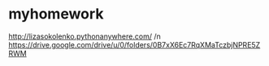 # myhomework
http://lizasokolenko.pythonanywhere.com/ /n
https://drive.google.com/drive/u/0/folders/0B7xX6Ec7RqXMaTczbjNPRE5ZRWM
